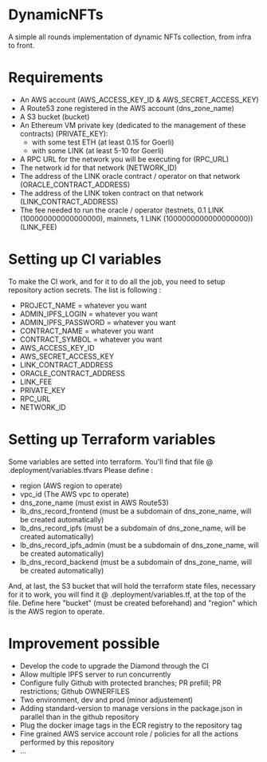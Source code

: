 # DynamicNFTs
A simple all rounds implementation of dynamic NFTs collection, from infra to front.

# Requirements

- An AWS account (AWS_ACCESS_KEY_ID & AWS_SECRET_ACCESS_KEY)
- A Route53 zone registered in the AWS account (dns_zone_name)
- A S3 bucket (bucket)
- An Ethereum VM private key (dedicated to the management of these contracts) (PRIVATE_KEY): 
	- with some test ETH (at least 0.15 for Goerli)
	- with some LINK (at least 5-10 for Goerli)
- A RPC URL for the network you will be executing for (RPC_URL)
- The network id for that network (NETWORK_ID)
- The address of the LINK oracle contract / operator on that network (ORACLE_CONTRACT_ADDRESS)
- The address of the LINK token contract on that network (LINK_CONTRACT_ADDRESS)
- The fee needed to run the oracle / operator (testnets, 0.1 LINK (100000000000000000), mainnets, 1 LINK (1000000000000000000)) (LINK_FEE)

# Setting up CI variables

To make the CI work, and for it to do all the job, you need to setup repository action secrets.
The list is following :

- PROJECT_NAME = whatever you want
- ADMIN_IPFS_LOGIN = whatever you want
- ADMIN_IPFS_PASSWORD = whatever you want
- CONTRACT_NAME = whatever you want
- CONTRACT_SYMBOL = whatever you want
- AWS_ACCESS_KEY_ID
- AWS_SECRET_ACCESS_KEY
- LINK_CONTRACT_ADDRESS
- ORACLE_CONTRACT_ADDRESS
- LINK_FEE
- PRIVATE_KEY
- RPC_URL
- NETWORK_ID

# Setting up Terraform variables

Some variables are setted into terraform. You'll find that file @ .deployment/variables.tfvars
Please define :

- region (AWS region to operate)
- vpc_id (The AWS vpc to operate)
- dns_zone_name (must exist in AWS Route53)
- lb_dns_record_frontend (must be a subdomain of dns_zone_name, will be created automatically)
- lb_dns_record_ipfs (must be a subdomain of dns_zone_name, will be created automatically)
- lb_dns_record_ipfs_admin (must be a subdomain of dns_zone_name, will be created automatically)
- lb_dns_record_backend (must be a subdomain of dns_zone_name, will be created automatically)

And, at last, the S3 bucket that will hold the terraform state files, necessary for it to work, you will find it @ .deployment/variables.tf, at the top of the file. Define here "bucket" (must be created beforehand) and "region" which is the AWS region to operate.

# Improvement possible

- Develop the code to upgrade the Diamond through the CI
- Allow multiple IPFS server to run concurrently
- Configure fully Github with protected branches; PR prefill; PR restrictions; Github OWNERFILES
- Two environment, dev and prod (minor adjustement)
- Adding standard-version to manage versions in the package.json in parallel than in the github repository
- Plug the docker image tags in the ECR registry to the repository tag
- Fine grained AWS service account role / policies for all the actions performed by this repository
- ...
